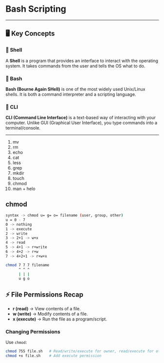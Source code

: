 # Bash Scripting

---

## 🖥️ Key Concepts

### 🔹 Shell  
A **Shell** is a program that provides an interface to interact with the operating system. It takes commands from the user and tells the OS what to do.  

### 🔹 Bash  
**Bash (Bourne Again SHell)** is one of the most widely used Unix/Linux shells. It is both a command interpreter and a scripting language.  

### 🔹 CLI  
**CLI (Command Line Interface)** is a text-based way of interacting with your computer. Unlike GUI (Graphical User Interface), you type commands into a terminal/console.  

---

1. mv
2. rm
3. echo
4. cat
5. less
6. grep
7. mkdir
8. touch
9. chmod
10. man + helo


## chmod
```bash
syntax -> chmod u= g= o= filename (user, group, other)
u = 0 - 7
0 -> nothing
1 -> execute
2 -> write
3 -> 2+1 -> w+x
4 -> read
5 -> 4+1 -> r+write
6 -> 4+2 -> r+w
7 -> 4+2+1 -> r+w+x

chmod 7 7 7 filename
      ^ ^ ^
      | | |
      u g o

```

## ⚡ File Permissions Recap

- **r (read)** → View contents of a file.  
- **w (write)** → Modify contents of a file.  
- **x (execute)** → Run the file as a program/script.  

### Changing Permissions
Use `chmod`:
```bash
chmod 755 file.sh   # Read/write/execute for owner, read/execute for others
chmod +x file.sh    # Add execute permission
